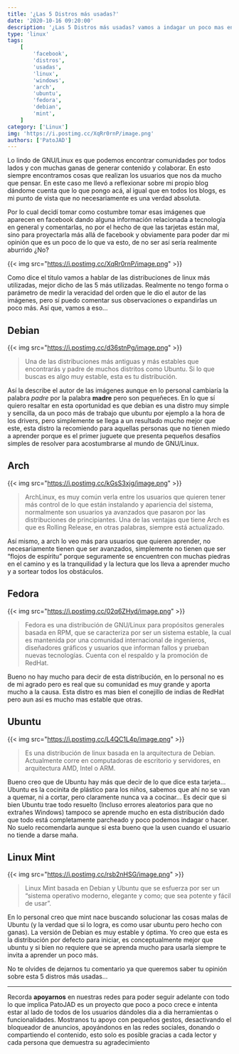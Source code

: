 ```yaml
---
title: '¿Las 5 Distros más usadas?'
date: '2020-10-16 09:20:00'
description: '¿Las 5 Distros más usadas? vamos a indagar un poco mas en estas imagenes de Facebook'
type: 'linux'
tags:
    [
        'facebook',
        'distros',
        'usadas',
        'linux',
        'windows',
        'arch',
        'ubuntu',
        'fedora',
        'debian',
        'mint',
    ]
category: ['Linux']
img: 'https://i.postimg.cc/XqRr0rnP/image.png'
authors: ['PatoJAD']
---
```


Lo lindo de GNU/Linux es que podemos encontrar comunidades por todos lados y con muchas ganas de generar contenido y colaborar. En esto siempre encontramos cosas que realizan los usuarios que nos da mucho que pensar. En este caso me llevó a reflexionar sobre mi propio blog dándome cuenta que lo que pongo acá, al igual que en todos los blogs, es mi punto de vista que no necesariamente es una verdad absoluta.

Por lo cual decidí tomar como costumbre tomar esas imágenes que aparecen en facebook dando alguna información relacionada a tecnología en general y comentarlas, no por el hecho de que las tarjetas están mal, sino para proyectarla más allá de facebook y obviamente para poder dar mi opinión que es un poco de lo que va esto, de no ser así sería realmente aburrido ¿No?

{{< img src="https://i.postimg.cc/XqRr0rnP/image.png" >}}

Como dice el titulo vamos a hablar de las distribuciones de linux más utilizadas, mejor dicho de las 5 más utilizadas. Realmente no tengo forma o parámetro de medir la veracidad del orden que le dio el autor de las imágenes, pero sí puedo comentar sus observaciones o expandirlas un poco más. Así que, vamos a eso…

## Debian

{{< img src="https://i.postimg.cc/d36stnPg/image.png" >}}

> Una de las distribuciones más antiguas y más estables que encontrarás y padre de muchos distritos como Ubuntu. Si lo que buscas es algo muy estable, esta es tu distribución.

Así la describe el autor de las imágenes aunque en lo personal cambiaría la palabra _padre_ por la palabra **madre** pero son pequeñeces. En lo que sí quiero resaltar en esta oportunidad es que debian es una distro muy simple y sencilla, da un poco más de trabajo que ubuntu por ejemplo a la hora de los drivers, pero simplemente se llega a un resultado mucho mejor que este, esta distro la recomiendo para aquellas personas que no tienen miedo a aprender porque es el primer juguete que presenta pequeños desafíos simples de resolver para acostumbrarse al mundo de GNU/Linux.

## Arch

{{< img src="https://i.postimg.cc/kGsS3xjg/image.png" >}}

> ArchLinux, es muy común verla entre los usuarios que quieren tener más control de lo que están instalando y apariencia del sistema, normalmente son usuarios ya avanzados que pasaron por las distribuciones de principiantes. Una de las ventajas que tiene Arch es que es Rolling Release, en otras palabras, siempre está actualizado.

Así mismo, a arch lo veo más para usuarios que quieren aprender, no necesariamente tienen que ser avanzados, simplemente no tienen que ser “flojos de espíritu” porque seguramente se encuentren con muchas piedras en el camino y es la tranquilidad y la lectura que los lleva a aprender mucho y a sortear todos los obstáculos.

## Fedora

{{< img src="https://i.postimg.cc/02q6ZHyd/image.png" >}}

> Fedora es una distribución de GNU/Linux para propósitos generales basada en RPM, que se caracteriza por ser un sistema estable, la cual es mantenida por una comunidad internacional de ingenieros, diseñadores gráficos y usuarios que informan fallos y prueban nuevas tecnologías. Cuenta con el respaldo y la promoción de RedHat.

Bueno no hay mucho para decir de esta distribución, en lo personal no es de mi agrado pero es real que su comunidad es muy grande y aporta mucho a la causa. Esta distro es mas bien el conejillo de indias de RedHat pero aun asi es mucho mas estable que otras.

## Ubuntu

{{< img src="https://i.postimg.cc/L4QC1L4p/image.png" >}}

> Es una distribución de linux basada en la arquitectura de Debian. Actualmente corre en computadoras de escritorio y servidores, en arquitectura AMD, Intel o ARM.

Bueno creo que de Ubuntu hay más que decir de lo que dice esta tarjeta… Ubuntu es la cocinita de plástico para los niños, sabemos que ahí no se van a quemar, ni a cortar, pero claramente nunca va a cocinar… Es decir que si bien Ubuntu trae todo resuelto (Incluso errores aleatorios para que no extrañes Windows) tampoco se aprende mucho en esta distribución dado que todo está completamente parcheado y poco podemos indagar o hacer. No suelo recomendarla aunque si esta bueno que la usen cuando el usuario no tiende a darse maña.

## Linux Mint

{{< img src="https://i.postimg.cc/rsb2nHSG/image.png" >}}

> Linux Mint basada en Debian y Ubuntu que se esfuerza por ser un “sistema operativo moderno, elegante y como; que sea potente y fácil de usar”.

En lo personal creo que mint nace buscando solucionar las cosas malas de Ubuntu (y la verdad que si lo logra, es como usar ubuntu pero hecho con ganas). La versión de Debian es muy estable y óptima. Yo creo que esta es la distribución por defecto para iniciar, es conceptualmente mejor que ubuntu y si bien no requiere que se aprenda mucho para usarla siempre te invita a aprender un poco más.

No te olvides de dejarnos tu comentario ya que queremos saber tu opinión sobre esta 5 distros más usadas...

---

Recorda **apoyarnos** en nuestras redes para poder seguir adelante con todo lo que implica PatoJAD es un proyecto que poco a poco crece e intenta estar al lado de todos de los usuarios dándoles dia a dia herramientas o funcionalidades. Mostranos tu apoyo con pequeños gestos, desactivando el bloqueador de anuncios, apoyándonos en las redes sociales, donando o compartiendo el contenido, esto solo es posible gracias a cada lector y cada persona que demuestra su agradecimiento

